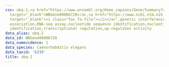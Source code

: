 ```yaml
---
csv: ubq-2,<a href="https://www.ensembl.org/Homo_sapiens/Gene/Summary?db=core;g=WBGene00006728"
  target="_blank">WBGene00006728</a>,<a href="https://www.ncbi.nlm.nih.gov/pubmed/27496166"
  target="_blank"><i class="fas fa-file"></i></a>",genetic interference,functional
  association,RNA-seq assay,nucleotide sequence identification,nucleotide sequence
  identification,transcriptional regulation,up-regulates activity
data_alias: ubq-2
data_id: WBGene00006728
data_numevidence: 1
data_species: Caenorhabditis elegans
data_taxid: '6239'
title: ubq-2
---
```

